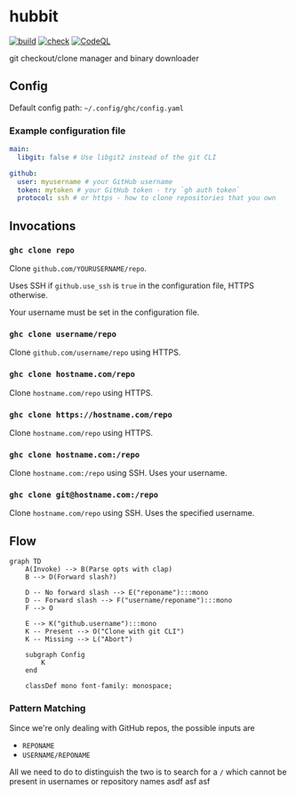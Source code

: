 # hubbit

[![build](https://github.com/daveio/hubbit/actions/workflows/build.yml/badge.svg)](https://github.com/daveio/hubbit/actions/workflows/build.yml) [![check](https://github.com/daveio/hubbit/actions/workflows/check.yaml/badge.svg)](https://github.com/daveio/hubbit/actions/workflows/check.yaml) [![CodeQL](https://github.com/daveio/hubbit/actions/workflows/github-code-scanning/codeql/badge.svg)](https://github.com/daveio/hubbit/actions/workflows/github-code-scanning/codeql)

git checkout/clone manager and binary downloader

## Config

Default config path: `~/.config/ghc/config.yaml`

### Example configuration file

```yaml
main:
  libgit: false # Use libgit2 instead of the git CLI

github:
  user: myusername # your GitHub username
  token: mytoken # your GitHub token - try `gh auth token`
  protocol: ssh # or https - how to clone repositories that you own
```

## Invocations

### `ghc clone repo`

Clone `github.com/YOURUSERNAME/repo`.

Uses SSH if `github.use_ssh` is `true` in the configuration file, HTTPS
otherwise.

Your username must be set in the configuration file.

### `ghc clone username/repo`

Clone `github.com/username/repo` using HTTPS.

### `ghc clone hostname.com/repo`

Clone `hostname.com/repo` using HTTPS.

### `ghc clone https://hostname.com/repo`

Clone `hostname.com/repo` using HTTPS.

### `ghc clone hostname.com:/repo`

Clone `hostname.com:/repo` using SSH. Uses your username.

### `ghc clone git@hostname.com:/repo`

Clone `hostname.com/repo` using SSH. Uses the specified username.

## Flow

```mermaid
graph TD
    A(Invoke) --> B(Parse opts with clap)
    B --> D(Forward slash?)

    D -- No forward slash --> E("reponame"):::mono
    D -- Forward slash --> F("username/reponame"):::mono
    F --> O

    E --> K("github.username"):::mono
    K -- Present --> O("Clone with git CLI")
    K -- Missing --> L("Abort")

    subgraph Config
        K
    end

    classDef mono font-family: monospace;
```

### Pattern Matching

Since we're only dealing with GitHub repos, the possible inputs are

- `REPONAME`
- `USERNAME/REPONAME`

All we need to do to distinguish the two is to search for a `/` which cannot be present in usernames or repository names asdf asf asf

